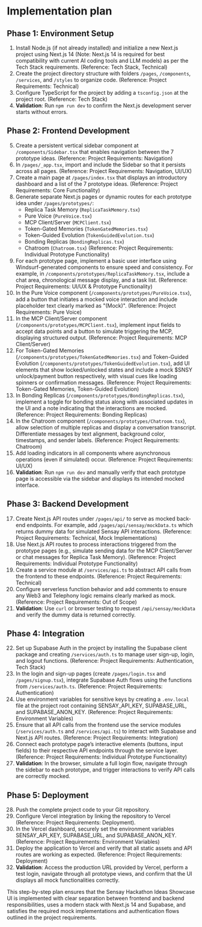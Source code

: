 # Implementation plan

## Phase 1: Environment Setup

1. Install Node.js (if not already installed) and initialize a new Next.js project using Next.js 14 (Note: Next.js 14 is required for best compatibility with current AI coding tools and LLM models) as per the Tech Stack requirements. (Reference: Tech Stack, Technical)
2. Create the project directory structure with folders `/pages`, `/components`, `/services`, and `/styles` to organize code. (Reference: Project Requirements: Technical)
3. Configure TypeScript for the project by adding a `tsconfig.json` at the project root. (Reference: Tech Stack)
4. **Validation**: Run `npm run dev` to confirm the Next.js development server starts without errors.

## Phase 2: Frontend Development

5. Create a persistent vertical sidebar component at `/components/Sidebar.tsx` that enables navigation between the 7 prototype ideas. (Reference: Project Requirements: Navigation)
6. In `/pages/_app.tsx`, import and include the Sidebar so that it persists across all pages. (Reference: Project Requirements: Navigation, UI/UX)
7. Create a main page at `/pages/index.tsx` that displays an introductory dashboard and a list of the 7 prototype ideas. (Reference: Project Requirements: Core Functionality)
8. Generate separate Next.js pages or dynamic routes for each prototype idea under `/pages/prototypes/`:
   - Replica Task Memory (`ReplicaTaskMemory.tsx`)
   - Pure Voice (`PureVoice.tsx`)
   - MCP Client/Server (`MCPClient.tsx`)
   - Token-Gated Memories (`TokenGatedMemories.tsx`)
   - Token-Guided Evolution (`TokenGuidedEvolution.tsx`)
   - Bonding Replicas (`BondingReplicas.tsx`)
   - Chatroom (`Chatroom.tsx`)
   (Reference: Project Requirements: Individual Prototype Functionality)
9. For each prototype page, implement a basic user interface using Windsurf-generated components to ensure speed and consistency. For example, in `/components/prototypes/ReplicaTaskMemory.tsx`, include a chat area, chronological message display, and a task list. (Reference: Project Requirements: UI/UX & Prototype Functionality)
10. In the Pure Voice component (`/components/prototypes/PureVoice.tsx`), add a button that initiates a mocked voice interaction and include placeholder text clearly marked as "(Mock)". (Reference: Project Requirements: Pure Voice)
11. In the MCP Client/Server component (`/components/prototypes/MCPClient.tsx`), implement input fields to accept data points and a button to simulate triggering the MCP, displaying structured output. (Reference: Project Requirements: MCP Client/Server)
12. For Token-Gated Memories (`/components/prototypes/TokenGatedMemories.tsx`) and Token-Guided Evolution (`/components/prototypes/TokenGuidedEvolution.tsx`), add UI elements that show locked/unlocked states and include a mock $SNSY unlock/payment button respectively, with visual cues like loading spinners or confirmation messages. (Reference: Project Requirements: Token-Gated Memories, Token-Guided Evolution)
13. In Bonding Replicas (`/components/prototypes/BondingReplicas.tsx`), implement a toggle for bonding status along with associated updates in the UI and a note indicating that the interactions are mocked. (Reference: Project Requirements: Bonding Replicas)
14. In the Chatroom component (`/components/prototypes/Chatroom.tsx`), allow selection of multiple replicas and display a conversation transcript. Differentiate messages by text alignment, background color, timestamps, and sender labels. (Reference: Project Requirements: Chatroom)
15. Add loading indicators in all components where asynchronous operations (even if simulated) occur. (Reference: Project Requirements: UI/UX)
16. **Validation**: Run `npm run dev` and manually verify that each prototype page is accessible via the sidebar and displays its intended mocked interface.

## Phase 3: Backend Development

17. Create Next.js API routes under `/pages/api/` to serve as mocked back-end endpoints. For example, add `/pages/api/sensay/mockData.ts` which returns dummy data for simulated Sensay API interactions. (Reference: Project Requirements: Technical, Mock Implementations)
18. Use Next.js API routes to process interactions triggered from the prototype pages (e.g., simulate sending data for the MCP Client/Server or chat messages for Replica Task Memory). (Reference: Project Requirements: Individual Prototype Functionality)
19. Create a service module at `/services/api.ts` to abstract API calls from the frontend to these endpoints. (Reference: Project Requirements: Technical)
20. Configure serverless function behavior and add comments to ensure any Web3 and Telephony logic remains clearly marked as mock. (Reference: Project Requirements: Out of Scope)
21. **Validation**: Use `curl` or browser testing to request `/api/sensay/mockData` and verify the dummy data is returned correctly.

## Phase 4: Integration

22. Set up Supabase Auth in the project by installing the Supabase client package and creating `/services/auth.ts` to manage user sign-up, login, and logout functions. (Reference: Project Requirements: Authentication, Tech Stack)
23. In the login and sign-up pages (create `/pages/login.tsx` and `/pages/signup.tsx`), integrate Supabase Auth flows using the functions from `/services/auth.ts`. (Reference: Project Requirements: Authentication)
24. Use environment variables for sensitive keys by creating a `.env.local` file at the project root containing SENSAY_API_KEY, SUPABASE_URL, and SUPABASE_ANON_KEY. (Reference: Project Requirements: Environment Variables)
25. Ensure that all API calls from the frontend use the service modules (`/services/auth.ts` and `/services/api.ts`) to interact with Supabase and Next.js API routes. (Reference: Project Requirements: Integration)
26. Connect each prototype page’s interactive elements (buttons, input fields) to their respective API endpoints through the service layer. (Reference: Project Requirements: Individual Prototype Functionality)
27. **Validation**: In the browser, simulate a full login flow, navigate through the sidebar to each prototype, and trigger interactions to verify API calls are correctly mocked.

## Phase 5: Deployment

28. Push the complete project code to your Git repository.
29. Configure Vercel integration by linking the repository to Vercel (Reference: Project Requirements: Deployment).
30. In the Vercel dashboard, securely set the environment variables SENSAY_API_KEY, SUPABASE_URL, and SUPABASE_ANON_KEY. (Reference: Project Requirements: Environment Variables)
31. Deploy the application to Vercel and verify that all static assets and API routes are working as expected. (Reference: Project Requirements: Deployment)
32. **Validation**: Access the production URL provided by Vercel, perform a test login, navigate through all prototype views, and confirm that the UI displays all mock functionalities correctly.

This step-by-step plan ensures that the Sensay Hackathon Ideas Showcase UI is implemented with clear separation between frontend and backend responsibilities, uses a modern stack with Next.js 14 and Supabase, and satisfies the required mock implementations and authentication flows outlined in the project requirements.